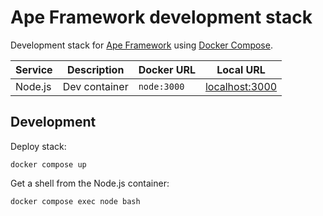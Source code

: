 # Ape Framework development stack

Development stack for [Ape Framework](https://github.com/ApeFramework) using [Docker Compose](https://docs.docker.com/compose).

| Service | Description   | Docker URL  | Local URL                               |
| ------- | ------------- | ----------- | --------------------------------------- |
| Node.js | Dev container | `node:3000` | [localhost:3000](http://localhost:3000) |

## Development

Deploy stack:

```
docker compose up
```

Get a shell from the Node.js container:

```
docker compose exec node bash
```
